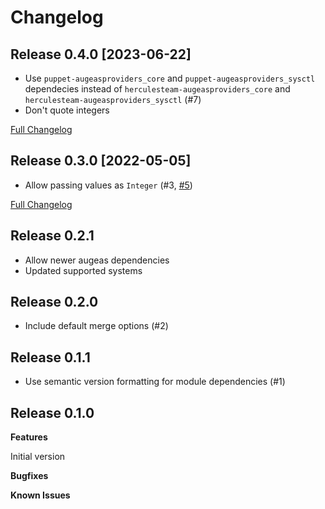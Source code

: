 # Changelog

## Release 0.4.0 [2023-06-22]

 - Use `puppet-augeasproviders_core` and `puppet-augeasproviders_sysctl` dependecies instead of `herculesteam-augeasproviders_core` and `herculesteam-augeasproviders_sysctl` (#7)
 - Don't quote integers

[Full Changelog](https://github.com/deric/puppet-sysctl_conf/compare/v0.3.0...v0.4.0)

## Release 0.3.0 [2022-05-05]

 - Allow passing values as `Integer` (#3, [#5](https://github.com/deric/puppet-sysctl_conf/pull/5))

[Full Changelog](https://github.com/deric/puppet-sysctl_conf/compare/v0.2.1...v0.3.0)

## Release 0.2.1

 - Allow newer augeas dependencies
 - Updated supported systems

## Release 0.2.0

 - Include default merge options (#2)

## Release 0.1.1

 - Use semantic version formatting for module dependencies (#1)

## Release 0.1.0

**Features**

  Initial version

**Bugfixes**

**Known Issues**

